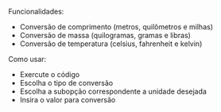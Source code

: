 Funcionalidades: 

- Conversão de comprimento (metros, quilômetros e milhas)
- Conversão de massa (quilogramas, gramas e libras)
- Conversão de temperatura (celsius, fahrenheit e kelvin)

Como usar:

- Exercute o código
- Escolha o tipo de conversão
- Escolha a subopção correspondente a unidade desejada
- Insira o valor para conversão
